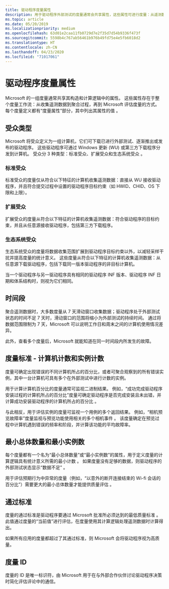 ```yaml
---
title: 驱动程序度量属性
description: 用于驱动程序外部测试的度量通常会共享属性，这些属性可进行度量：从遥测数据到聚合过程，再到 Microsoft 评估度量的方式。
ms.topic: article
ms.date: 05/20/2019
ms.localizationpriority: medium
ms.openlocfilehash: 63d01e2caa11fb0729d7e2f35d7d54b9336f473f
ms.sourcegitcommit: 5598b4c767ab56461b976b49fd75e4e5fb6018d2
ms.translationtype: HT
ms.contentlocale: zh-CN
ms.lasthandoff: 04/23/2020
ms.locfileid: "71017061"
---
```

# <a name="driver-measure-attributes"></a>驱动程序度量属性

Microsoft 的一组度量通常共享其构造和计算逻辑中的属性。 这些属性存在于整个度量工作流：从收集遥测数据到聚合过程，再到 Microsoft 评估度量的方式。
每个度量定义都有“度量属性”部分，其中列出其属性的值  。

## <a name="audience-types"></a>受众类型

Microsoft 将受众定义为一组计算机，它们可下载已进行外部测试、逐渐推出或发布的驱动程序。 这些驱动程序可通过 Windows 更新 (WU) 或第三方下载程序分发到计算机。 受众分 3 种类型：标准受众、扩展受众和生态系统受众    。

### <a name="standard-audience"></a>标准受众

标准受众的度量仅从符合以下特征的计算机收集遥测数据：直接从 WU 接收驱动程序，并且符合提交过程中设置的驱动程序目标约束（如 HWID、CHID、OS 下限和上限）。 

### <a name="expanded-audience"></a>扩展受众

扩展受众的度量从符合以下特征的计算机收集遥测数据：符合驱动程序的目标约束，并且从任意源接收驱动程序，包括第三方下载程序。

### <a name="ecosystem-audience"></a>生态系统受众

生态系统受众的度量将数据收集范围扩展到驱动程序目标约束以外，以减轻采样干扰并提高度量的统计意义。 这些度量从符合以下特征的计算机收集遥测数据：从任意源下载驱动程序，包括下载同一版本驱动程序的非目标计算机。 

当一个驱动程序与另一驱动程序具有相同的驱动程序 INF 版本、驱动程序 INF 日期和体系结构时，则视为它们相同。 

## <a name="time-period"></a>时间段

聚合遥测数据时，大多数度量从 7 天滑动窗口收集数据；驱动程序处于外部测试状态的时间不足 7 天时，滑动窗口的范围将缩小为外部测试的持续时间。 通过将数据范围限制为 7 天，Microsoft 可以说明工作日和周末之间的计算机使用情况差异。

此外，查看多个度量后，Microsoft 就能知道在同一时间段内所发生的故障。  

## <a name="measurement-criteria---machine-count-and-instance-count"></a>度量标准 - 计算机计数和实例计数

度量可确定出现错误的不同计算机所占的百分比，或者可聚合观察到的所有错误实例，其中一台计算机可具有多个在外部测试中进行计数的实例。

用于计算计算机百分比的度量通常可监视二进制结果。 例如，“成功完成驱动程序安装过程的计算机所占的百分比”度量可确定驱动程序是否完成安装且未出错，并计算成功安装驱动程序的计算机所占的百分比  。

与此相反，用于评估实例的度量可监视一个用例的多个返回结果。 例如，“相机预览故障率”度量监视与预览功能使用相关的多个相机事件  。 该度量确定在预览过程中计算机遇到错误的频率和阶段，并计算该功能的平均故障率。

## <a name="minimum-population-and-minimum-instances"></a>最小总体数量和最小实例数

每个度量都有一个名为“最小总体数量”或“最小实例数”的属性，用于定义度量的计算逻辑具有统计意义所需的最小计数   。 如果度量没有足够的数据，则驱动程序的外部测试状态显示“数据不足”  。

用于评估预期行为中异常的度量（例如，“以意外的断开连接结束的 Wi-fi 会话的百分比”）需要更大的最小总体数量才能提供质量评估  。

## <a name="passing-criteria"></a>通过标准

度量的通过标准是驱动程序要通过 Microsoft 批准所必须达到的最低质量标准  。 此值通过度量的“当前值”进行评估，在度量使用其计算逻辑处理遥测数据时计算得出。

如果所有应用的度量都超过了其通过标准，则 Microsoft 会将驱动程序视为高质量。

## <a name="measure-id"></a>度量 ID

度量的 ID 是唯一标识符，由 Microsoft 用于在与外部合作伙伴讨论驱动程序决策时简化评估评论中的通信。
